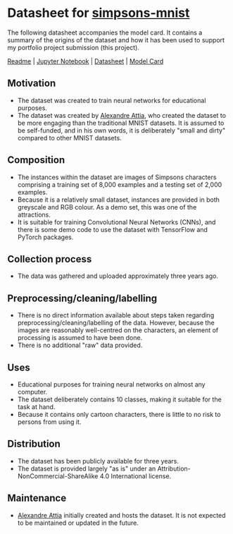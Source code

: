 # Datasheet for [simpsons-mnist](https://github.com/alvarobartt/simpsons-mnist)
The following datasheet accompanies the model card. It contains a summary of the origins of the dataset and how it has been used to support my portfolio project submission (this project).

[Readme](README.md) | [Jupyter Notebook](portfolio-project-submission.ipynb) | [Datasheet](data_sheet.md) | [Model Card](model_card.md)

## Motivation
- The dataset was created to train neural networks for educational purposes.
- The dataset was created by [Alexandre Attia](https://github.com/alexattia), who created the dataset to be more engaging than the traditional MNIST datasets. It is assumed to be self-funded, and in his own words, it is deliberately "small and dirty" compared to other MNIST datasets.

## Composition
- The instances within the dataset are images of Simpsons characters comprising a training set of 8,000 examples and a testing set of 2,000 examples.
- Because it is a relatively small dataset, instances are provided in both greyscale and RGB colour. As a demo set, this was one of the attractions.
- It is suitable for training Convolutional Neural Networks (CNNs), and there is some demo code to use the dataset with TensorFlow and PyTorch packages.

## Collection process
- The data was gathered and uploaded approximately three years ago.

## Preprocessing/cleaning/labelling
- There is no direct information available about steps taken regarding preprocessing/cleaning/labelling of the data. However, because the images are reasonably well-centred on the characters, an element of processing is assumed to have been done.
- There is no additional "raw" data provided.

## Uses
- Educational purposes for training neural networks on almost any computer.
- The dataset deliberately contains 10 classes, making it suitable for the task at hand.
- Because it contains only cartoon characters, there is little to no risk to persons from using it.

## Distribution
- The dataset has been publicly available for three years.
- The dataset is provided largely "as is" under an Attribution-NonCommercial-ShareAlike 4.0 International license.

## Maintenance
- [Alexandre Attia](https://github.com/alexattia) initially created and hosts the dataset. It is not expected to be maintained or updated in the future.

